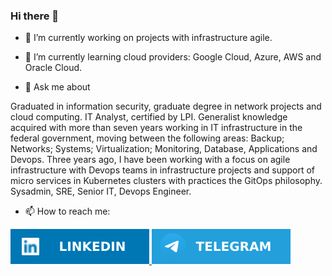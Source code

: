 ### Hi there 👋

- 🔭 I’m currently working on projects with infrastructure agile.
- 🌱 I’m currently learning cloud providers: Google Cloud, Azure, AWS and Oracle Cloud.

- 💬 Ask me about

Graduated in information security, graduate degree in network projects and cloud computing. IT Analyst, certified by LPI. Generalist knowledge acquired with more than seven years working in IT infrastructure in the federal government, moving between the following areas: Backup; Networks; Systems; Virtualization; Monitoring, Database, Applications and Devops. Three years ago, I have been working with a focus on agile infrastructure with Devops teams in infrastructure projects and support of micro services in Kubernetes clusters with practices the GitOps philosophy. Sysadmin, SRE, Senior IT, Devops Engineer.

- 📫 How to reach me:

[![](linkedin.svg)
](https://www.linkedin.com/in/ederqueirozdf)
[![](telegram.svg)](https://t.me/joinchat/jRZIS8v7IZIwYjFh)











